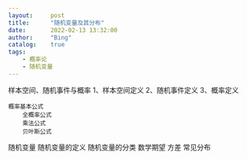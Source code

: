 ```yaml
---
layout:     post
title:      "随机变量及其分布"
date:       2022-02-13 13:32:00
author:     "Bing"
catalog:    true
tags:
    - 概率论
    - 随机变量
---
```


样本空间、随机事件与概率
    1、样本空间定义
    2、随机事件定义
    3、概率定义

    概率基本公式
        全概率公式
        乘法公式
        贝叶斯公式

随机变量
    随机变量的定义
    随机变量的分类
    数学期望
    方差
    常见分布